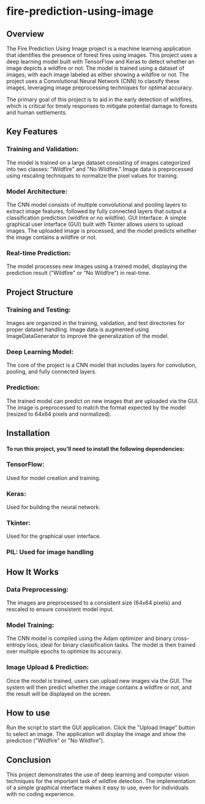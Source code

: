 # fire-prediction-using-image
## Overview

The Fire Prediction Using Image project is a machine learning application that identifies the presence of forest fires using
images. This project uses a deep learning model built with TensorFlow and Keras to detect whether an image depicts a wildfire or
not. The model is trained using a dataset of images, with each image labeled as either showing a wildfire or not. The project uses
a Convolutional Neural Network (CNN) to classify these images, leveraging image preprocessing techniques for optimal accuracy.

The primary goal of this project is to aid in the early detection of wildfires, which is critical for timely responses to
mitigate potential damage to forests and human settlements.

## Key Features

### Training and Validation: 
The model is trained on a large dataset consisting of images categorized into two classes: "Wildfire"
and "No Wildfire." Image data is preprocessed using rescaling techniques to normalize the pixel values for training.

### Model Architecture: 
The CNN model consists of multiple convolutional and pooling layers to extract image features, followed by
fully connected layers that output a classification prediction (wildfire or no wildfire).
GUI Interface: A simple graphical user interface (GUI) built with Tkinter allows users to upload images. The uploaded image is
processed, and the model predicts whether the image contains a wildfire or not.

### Real-time Prediction: 
The model processes new images using a trained model, displaying the prediction result ("Wildfire" or "No
Wildfire") in real-time.

## Project Structure

### Training and Testing:
Images are organized in the training, validation, and test directories for proper dataset handling.
Image data is augmented using ImageDataGenerator to improve the generalization of the model.

### Deep Learning Model:
The core of the project is a CNN model that includes layers for convolution, pooling, and fully connected layers.

### Prediction:
The trained model can predict on new images that are uploaded via the GUI.
The image is preprocessed to match the format expected by the model (resized to 64x64 pixels and normalized).

## Installation

#### To run this project, you'll need to install the following dependencies:

### TensorFlow: 
Used for model creation and training.

### Keras: 
Used for building the neural network.

### Tkinter: 
Used for the graphical user interface.

### PIL: Used for image handling

## How It Works

### Data Preprocessing: 
The images are preprocessed to a consistent size (64x64 pixels) and rescaled to ensure consistent model input.

### Model Training: 
The CNN model is compiled using the Adam optimizer and binary cross-entropy loss, ideal for binary classification
tasks. The model is then trained over multiple epochs to optimize its accuracy.

### Image Upload & Prediction:
Once the model is trained, users can upload new images via the GUI. The system will then predict
whether the image contains a wildfire or not, and the result will be displayed on the screen.

## How to use

Run the script to start the GUI application.
Click the "Upload Image" button to select an image.
The application will display the image and show the prediction ("Wildfire" or "No Wildfire").

## Conclusion

This project demonstrates the use of deep learning and computer vision techniques for the important task of wildfire detection.
The implementation of a simple graphical interface makes it easy to use, even for individuals with no coding experience.

